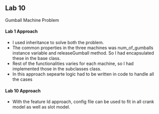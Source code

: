 ## Lab 10

Gumball Machine Problem

#### Lab 1 Approach
- I used inheritance to solve both the problem.
- The common properties in the three machines was num_of_gumballs instance variable and releaseGumball method. So I had encapsulated these in the base class.
- Rest of the functionalities varies for each machine, so I had implemented those in the subclasses class.
- In this approach sepearte logic had to be written in code to handle all the cases

#### Lab 10 Approach
- With the feature Id approach, config file can be used to fit in all crank model as well as slot model.
